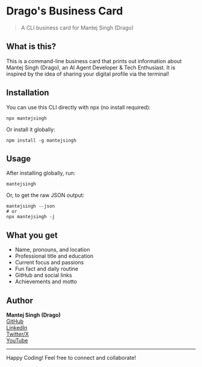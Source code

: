 # Drago's Business Card

> A CLI business card for Mantej Singh (Drago)

## What is this?

This is a command-line business card that prints out information about Mantej Singh (Drago), an AI Agent Developer & Tech Enthusiast. It is inspired by the idea of sharing your digital profile via the terminal!

## Installation

You can use this CLI directly with npx (no install required):

```
npx mantejsingh
```

Or install it globally:

```
npm install -g mantejsingh
```

## Usage

After installing globally, run:

```
mantejsingh
```

Or, to get the raw JSON output:

```
mantejsingh --json
# or
npx mantejsingh -j
```

## What you get
- Name, pronouns, and location
- Professional title and education
- Current focus and passions
- Fun fact and daily routine
- GitHub and social links
- Achievements and motto

## Author

**Mantej Singh (Drago)**  
[GitHub](https://github.com/Drago-03)  
[LinkedIn](https://linkedin.com/in/mantej-singh-a-724219288)  
[Twitter/X](https://x.com/_gear_head_03_)  
[YouTube](https://youtube.com/@@dragoo0)

---

Happy Coding! Feel free to connect and collaborate! 